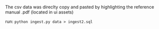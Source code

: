 The csv data was direclty copy and pasted by highlighting the reference manual .pdf (located in ui assets)

run: `python ingest.py data > ingest2.sql`
